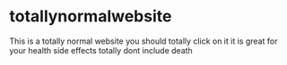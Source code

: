 # totallynormalwebsite
This is a totally normal website you should totally click on it it is great for your health side effects totally dont include death
